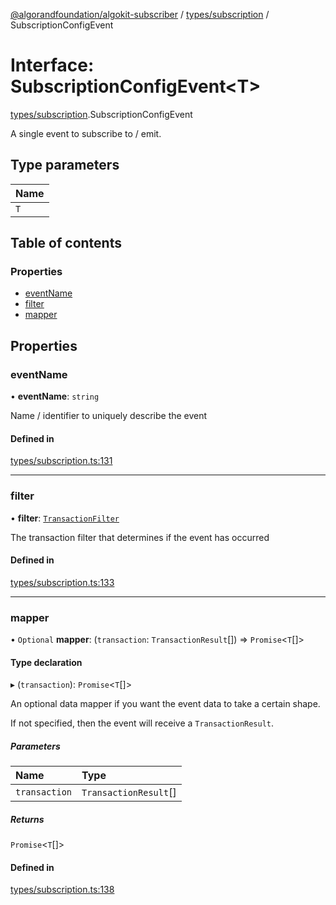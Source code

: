 [@algorandfoundation/algokit-subscriber](../README.md) / [types/subscription](../modules/types_subscription.md) / SubscriptionConfigEvent

# Interface: SubscriptionConfigEvent\<T\>

[types/subscription](../modules/types_subscription.md).SubscriptionConfigEvent

A single event to subscribe to / emit.

## Type parameters

| Name |
| :------ |
| `T` |

## Table of contents

### Properties

- [eventName](types_subscription.SubscriptionConfigEvent.md#eventname)
- [filter](types_subscription.SubscriptionConfigEvent.md#filter)
- [mapper](types_subscription.SubscriptionConfigEvent.md#mapper)

## Properties

### eventName

• **eventName**: `string`

Name / identifier to uniquely describe the event

#### Defined in

[types/subscription.ts:131](https://github.com/algorandfoundation/algokit-subscriber-ts/blob/main/src/types/subscription.ts#L131)

___

### filter

• **filter**: [`TransactionFilter`](types_subscription.TransactionFilter.md)

The transaction filter that determines if the event has occurred

#### Defined in

[types/subscription.ts:133](https://github.com/algorandfoundation/algokit-subscriber-ts/blob/main/src/types/subscription.ts#L133)

___

### mapper

• `Optional` **mapper**: (`transaction`: `TransactionResult`[]) => `Promise`\<`T`[]\>

#### Type declaration

▸ (`transaction`): `Promise`\<`T`[]\>

An optional data mapper if you want the event data to take a certain shape.

If not specified, then the event will receive a `TransactionResult`.

##### Parameters

| Name | Type |
| :------ | :------ |
| `transaction` | `TransactionResult`[] |

##### Returns

`Promise`\<`T`[]\>

#### Defined in

[types/subscription.ts:138](https://github.com/algorandfoundation/algokit-subscriber-ts/blob/main/src/types/subscription.ts#L138)
